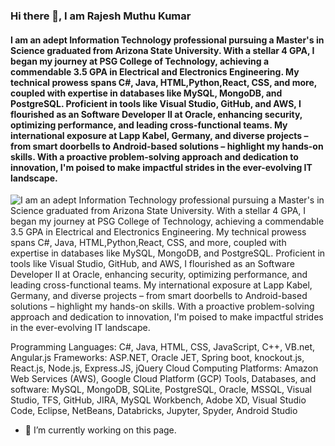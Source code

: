 ### Hi there 👋, I am Rajesh Muthu Kumar
#### I am an adept Information Technology professional pursuing a Master's in Science graduated from Arizona State University. With a stellar 4 GPA, I began my journey at PSG College of Technology, achieving a commendable 3.5 GPA in Electrical and Electronics Engineering. My technical prowess spans C#, Java, HTML,Python,React, CSS, and more, coupled with expertise in databases like MySQL, MongoDB, and PostgreSQL. Proficient in tools like Visual Studio, GitHub, and AWS, I flourished as an Software Developer II at Oracle, enhancing security, optimizing performance, and leading cross-functional teams. My international exposure at Lapp Kabel, Germany, and diverse projects – from smart doorbells to Android-based solutions – highlight my hands-on skills. With a proactive problem-solving approach and dedication to innovation, I'm poised to make impactful strides in the ever-evolving IT landscape.
![I am an adept Information Technology professional pursuing a Master's in Science graduated from Arizona State University. With a stellar 4 GPA, I began my journey at PSG College of Technology, achieving a commendable 3.5 GPA in Electrical and Electronics Engineering. My technical prowess spans C#, Java, HTML,Python,React, CSS, and more, coupled with expertise in databases like MySQL, MongoDB, and PostgreSQL. Proficient in tools like Visual Studio, GitHub, and AWS, I flourished as an Software Developer II at Oracle, enhancing security, optimizing performance, and leading cross-functional teams. My international exposure at Lapp Kabel, Germany, and diverse projects – from smart doorbells to Android-based solutions – highlight my hands-on skills. With a proactive problem-solving approach and dedication to innovation, I'm poised to make impactful strides in the ever-evolving IT landscape.](https://primary.jwwb.nl/public/o/l/n/temp-lxasdafkvvyvcqxohiwz/gw3clz/rajeshpassportphoto2-1.png?enable-io=true&enable=upscale&width=95)


Programming Languages: C#, Java, HTML, CSS, JavaScript, C++, VB.net, Angular.js
Frameworks: ASP.NET, Oracle JET, Spring boot, knockout.js, React.js, Node.js, Express.JS, jQuery
Cloud Computing Platforms: Amazon Web Services (AWS), Google Cloud Platform (GCP)
Tools, Databases, and software: MySQL, MongoDB, SQLite, PostgreSQL, Oracle, MSSQL, Visual Studio, TFS, GitHub, JIRA, MySQL Workbench, Adobe XD, Visual Studio Code, Eclipse, NetBeans, Databricks, Jupyter, Spyder, Android Studio

- 🔭 I’m currently working on this page. 




